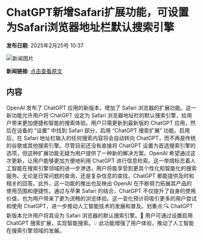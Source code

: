 # ​ChatGPT新增Safari扩展功能，可设置为Safari浏览器地址栏默认搜索引擎

**发布日期**: 2025年2月25号 10:37

![新闻图片](https://upload.chinaz.com/2025/0225/6387607658764740726967561.png)

**新闻链接**: [点击查看原文](https://www.aibase.com/zh/news/15683)

## 内容

OpenAI 发布了 ChatGPT 应用的新版本，增加了 Safari 浏览器的扩展功能。这一新功能允许用户将 ChatGPT 设定为 Safari 浏览器地址栏的默认搜索引擎，给用户带来更加便捷和智能的搜索体验。用户只需更新到最新版的 ChatGPT 应用，然后在设备的 “设置” 中找到 Safari 部分，启用 “ChatGPT 搜索扩展” 功能。启用后，在 Safari 地址栏输入的任何搜索内容将会自动转向 ChatGPT，而不再是传统的谷歌或其他搜索引擎。尽管目前还没有直接将 ChatGPT 设置为首选搜索引擎的选项，但这种扩展功能无疑为用户提供了一种新的解决方案。OpenAI 希望通过这次更新，让用户能够更加方便地利用 ChatGPT 进行信息检索。这一举措标志着人工智能在搜索引擎领域的进一步渗透，用户将能享受到更具个性化和智能化的搜索服务。无论是日常问题的查询，还是复杂信息的查找，ChatGPT 都能提供及时和相关的回答。此外，这一功能的推出也反映出 OpenAI 在不断努力拓展其产品的使用范围和便捷性。通过与苹果 Safari 的结合，ChatGPT 不仅提升了自身的使用价值，也为用户带来了更为流畅的浏览体验。这一变化预计将吸引更多的用户尝试和使用 ChatGPT，进一步推动人工智能技术的发展和普及。划重点:🔍 ChatGPT 新版本允许用户将其设为 Safari 浏览器的默认搜索引擎。📲 用户可通过设置启用 ChatGPT 搜索扩展，实现智能搜索。💡 此功能增强了用户体验，推动了人工智能在搜索引擎领域的发展。
